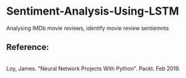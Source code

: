 # Sentiment-Analysis-Using-LSTM

Analysing IMDb movie reviews, identify movie review sentiemnts


## Reference:
<br> Loy, James. "Neural Network Projects With Python". Packt. Feb 2019.
